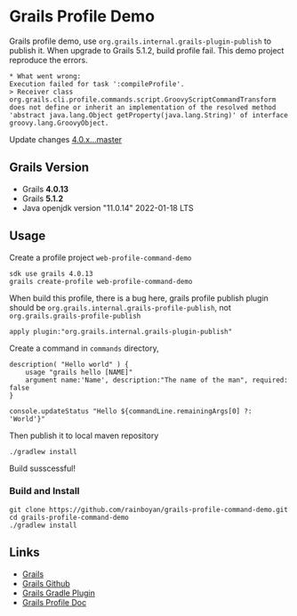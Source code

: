 # Grails Profile Demo

Grails profile demo, use `org.grails.internal.grails-plugin-publish` to publish it. When upgrade to Grails 5.1.2, build profile fail. This demo project reproduce the errors.

```
* What went wrong:
Execution failed for task ':compileProfile'.
> Receiver class org.grails.cli.profile.commands.script.GroovyScriptCommandTransform does not define or inherit an implementation of the resolved method 'abstract java.lang.Object getProperty(java.lang.String)' of interface groovy.lang.GroovyObject.

```

Update changes [4.0.x...master](https://github.com/rainboyan/grails-web-profile-command-demo/compare/4.0.x...master)

## Grails Version

- Grails **4.0.13**
- Grails **5.1.2**
- Java openjdk version "11.0.14" 2022-01-18 LTS

## Usage

Create a profile project `web-profile-command-demo`

```
sdk use grails 4.0.13
grails create-profile web-profile-command-demo
```

When build this profile, there is a bug here, grails profile publish plugin should be `org.grails.internal.grails-profile-publish`, not `org.grails.grails-profile-publish`

```
apply plugin:"org.grails.internal.grails-plugin-publish"
```

Create a command in `commands` directory,

```
description( "Hello world" ) {
    usage "grails hello [NAME]"
    argument name:'Name', description:"The name of the man", required: false
}

console.updateStatus "Hello ${commandLine.remainingArgs[0] ?: 'World'}"
```

Then publish it to local maven repository

```
./gradlew install
```

Build susscessful!

### Build and Install

```
git clone https://github.com/rainboyan/grails-profile-command-demo.git
cd grails-profile-command-demo
./gradlew install
```

## Links

- [Grails](https://grails.org)
- [Grails Github](https://github.com/grails)
- [Grails Gradle Plugin](https://github.com/grails/grails-gradle-plugin/)
- [Grails Profile Doc](https://docs.grails.org/latest/guide/profiles.html)
